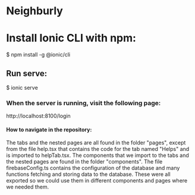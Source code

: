 # Neighburly

# Install Ionic CLI with npm:
$ npm install -g @ionic/cli

## Run serve:
$ ionic serve

### When the server is running, visit the following page:
http://localhost:8100/login 

#### How to navigate in the repository:

The tabs and the nested pages are all found in the folder "pages", except from the file help.tsx 
that contains the code for the tab named "Helps" and is imported to helpTab.tsx.
The components that we import to the tabs and the nested pages are found in the folder "components".
The file firebaseConfig.ts contains the configuration of the database and many functions fetching and storing data to the database. These were all exported so we could use them in different components and pages where we needed them.